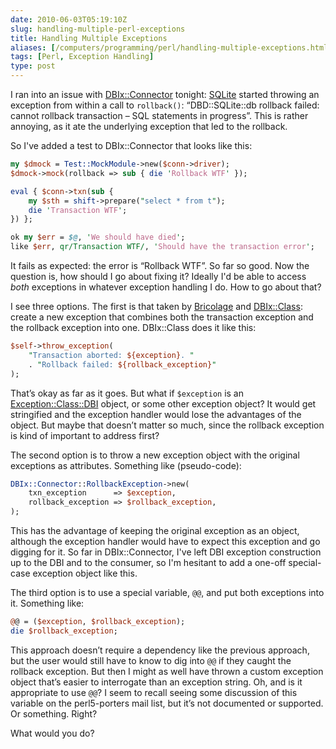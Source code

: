 ```yaml
--- 
date: 2010-06-03T05:19:10Z
slug: handling-multiple-perl-exceptions
title: Handling Multiple Exceptions
aliases: [/computers/programming/perl/handling-multiple-exceptions.html]
tags: [Perl, Exception Handling]
type: post
---
```


I ran into an issue with [DBIx::Connector] tonight: [SQLite] started throwing an
exception from within a call to `rollback()`: “DBD::SQLite::db rollback failed:
cannot rollback transaction – SQL statements in progress”. This is rather
annoying, as it ate the underlying exception that led to the rollback.

So I've added a test to DBIx::Connector that looks like this:

``` perl
my $dmock = Test::MockModule->new($conn->driver);
$dmock->mock(rollback => sub { die 'Rollback WTF' });

eval { $conn->txn(sub {
    my $sth = shift->prepare("select * from t");
    die 'Transaction WTF';
}) };

ok my $err = $@, 'We should have died';
like $err, qr/Transaction WTF/, 'Should have the transaction error';
```

It fails as expected: the error is “Rollback WTF”. So far so good. Now the
question is, how should I go about fixing it? Ideally I'd be able to access
*both* exceptions in whatever exception handling I do. How to go about that?

I see three options. The first is that taken by [Bricolage] and [DBIx::Class][]:
create a new exception that combines both the transaction exception and the
rollback exception into one. DBIx::Class does it like this:

``` perl
$self->throw_exception(
    "Transaction aborted: ${exception}. "
    . "Rollback failed: ${rollback_exception}"
);
```

That’s okay as far as it goes. But what if `$exception` is an
[Exception::Class::DBI] object, or some other exception object? It would get
stringified and the exception handler would lose the advantages of the object.
But maybe that doesn’t matter so much, since the rollback exception is kind of
important to address first?

The second option is to throw a new exception object with the original
exceptions as attributes. Something like (pseudo-code):

``` perl
DBIx::Connector::RollbackException->new(
    txn_exception      => $exception,
    rollback_exception => $rollback_exception,
);
```

This has the advantage of keeping the original exception as an object, although
the exception handler would have to expect this exception and go digging for it.
So far in DBIx::Connector, I've left DBI exception construction up to the DBI
and to the consumer, so I'm hesitant to add a one-off special-case exception
object like this.

The third option is to use a special variable, `@@`, and put both exceptions
into it. Something like:

``` perl
@@ = ($exception, $rollback_exception);
die $rollback_exception;
```

This approach doesn’t require a dependency like the previous approach, but the
user would still have to know to dig into `@@` if they caught the rollback
exception. But then I might as well have thrown a custom exception object that’s
easier to interrogate than an exception string. Oh, and is it appropriate to use
`@@`? I seem to recall seeing some discussion of this variable on the
perl5-porters mail list, but it’s not documented or supported. Or something.
Right?

What would you do?

  [DBIx::Connector]: http://search.cpan.org/perldoc?DBIx::Connector
  [SQLite]: http://www.sqlite.org
  [Bricolage]: http://www.bricolagecms.org/
  [DBIx::Class]: http://search.cpan.org/perldoc?DBIx::Class
  [Exception::Class::DBI]: http://search.cpan.org/perldoc?Exception::Class::DBI
